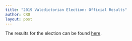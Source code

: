 ```yaml
---
title: "2019 Valedictorian Election: Official Results"
author: CRO
layout: post
---
```


The results for the election can be found <a href="https://drive.google.com/open?id=1w1oxJ1oeZ2gcZMvclMWiDq48fuXI5Phh">here</a>. 